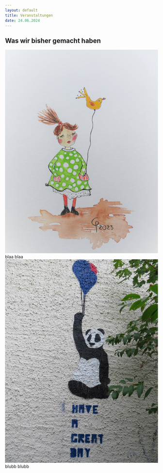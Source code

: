 ```yaml
---
layout: default
title: Veranstaltungen
date: 24.06.2024
---
```


## Was wir bisher gemacht haben


<section>
  <div class="box alt">
    <div class="row gtr-uniform">
      <div class="col-6"><span class="image fit"><img src="images/Sommerelse.jpg" alt="" /></span></div>
      blaa blaa
      <div class="col-2"><span class="image fit"><img src="images/Panda2.jpg" alt="" /></span></div>
      blubb blubb
    </div>
  </div>
</section>